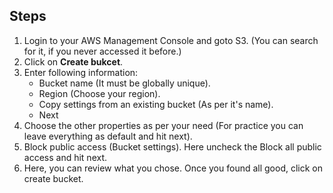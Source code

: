 ## Steps  
1. Login to your AWS Management Console and goto S3. (You can search for it, if you never accessed it before.)  
2. Click on **Create bukcet**.  
3. Enter following information:
   *  Bucket name (It must be globally unique).
   *  Region (Choose your region).  
   *  Copy settings from an existing bucket (As per it's name).  
   *  Next
4. Choose the other properties as per your need (For practice you can leave everything as default and hit next).
5. Block public access (Bucket settings). Here uncheck the Block all public access and hit next.
6. Here, you can review what you chose. Once you found all good, click on create bucket.

